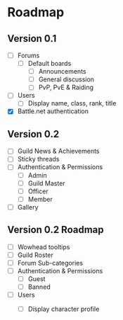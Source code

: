 Roadmap
=======

## Version 0.1
- [ ] Forums
    - [ ] Default boards
       - [ ] Announcements
       - [ ] General discussion
       - [ ] PvP, PvE &amp; Raiding
- [ ] Users
    - [ ] Display name, class, rank, title
- [x] Battle.net authentication

## Version 0.2
- [ ] Guild News & Achievements
- [ ] Sticky threads
- [ ] Authentication & Permissions
    - [ ] Admin
    - [ ] Guild Master
    - [ ] Officer
    - [ ] Member
- [ ] Gallery

## Version 0.2 Roadmap
- [ ] Wowhead tooltips
- [ ] Guild Roster
- [ ] Forum Sub-categories
- [ ] Authentication & Permissions
    - [ ] Guest
    - [ ] Banned
- [ ] Users
    - [ ] Display character profile

